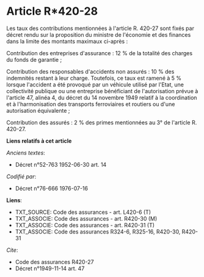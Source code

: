 # Article R*420-28

Les taux des contributions mentionnées à l'article R. 420-27 sont fixés par décret rendu sur la proposition du ministre de
l'économie et des finances dans la limite des montants maximaux ci-après :

Contribution des entreprises d'assurance : 12 % de la totalité des charges du fonds de garantie ;

Contribution des responsables d'accidents non assurés : 10 % des indemnités restant à leur charge. Toutefois, ce taux est
ramené à 5 % lorsque l'accident a été provoqué par un véhicule utilisé par l'Etat, une collectivité publique ou une
entreprise bénéficiant de l'autorisation prévue à l'article 47, alinéa 4, du décret du 14 novembre 1949 relatif à la
coordination et à l'harmonisation des transports ferroviaires et routiers ou d'une autorisation équivalente ;

Contribution des assurés : 2 % des primes mentionnées au 3° de l'article R. 420-27.

**Liens relatifs à cet article**

_Anciens textes_:

  - Décret n°52-763 1952-06-30 art. 14

_Codifié par_:

  - Décret n°76-666 1976-07-16

**Liens**:

  - TXT_SOURCE: Code des assurances - art. L420-6 (T)
  - TXT_ASSOCIE: Code des assurances - art. R420-30 (M)
  - TXT_ASSOCIE: Code des assurances - art. R420-31 (T)
  - TXT_ASSOCIE: Code des assurances R324-6, R325-16, R420-30, R420-31

_Cite_:

  - Code des assurances R420-27
  - Décret n°1949-11-14 art. 47
